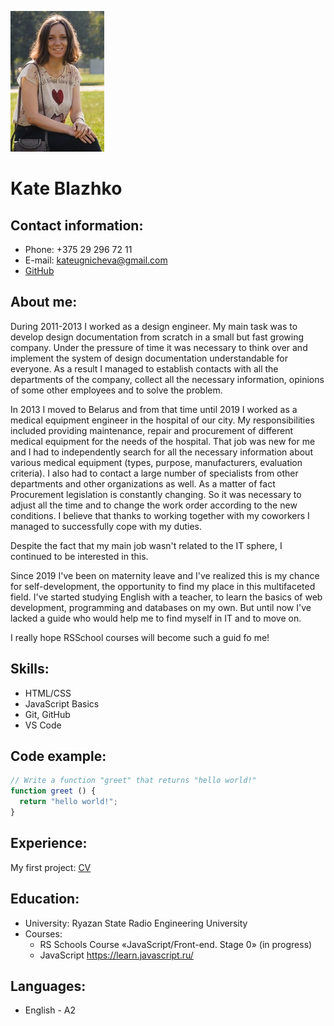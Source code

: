![MyPhoto](assets/img/myPhoto.jpg)
# **Kate Blazhko**

## Contact information:
* Phone: +375 29 296 72 11
* E-mail: kateugnicheva@gmail.com
* [GitHub](https://github.com/KateBlazhko)

## About me:

During 2011-2013 I worked as a design engineer. My main task was to develop design documentation from scratch in a small but fast growing company. Under the pressure of time it was necessary to think over and implement the system of design documentation understandable for everyone. As a result I managed to establish contacts with all the departments of the company, collect all the necessary information, opinions of some other employees and to solve the problem.

In 2013 I moved to Belarus and from that time until 2019 I worked as a medical equipment engineer in the hospital of our city. My responsibilities included providing maintenance, repair and procurement of different medical equipment for the needs of the hospital. That job was new for me and I had to independently search for all the necessary information about various medical equipment (types, purpose, manufacturers, evaluation criteria). I also had to contact a large number of specialists from other departments and other organizations as well. As a matter of fact Procurement legislation is constantly changing. So it was necessary to adjust all the time and to change the work order according to the new conditions. I believe that thanks to working together with my coworkers I managed to successfully cope with my duties.

Despite the fact that my main job wasn't related to the IT sphere, I continued to be interested in this.

Since 2019 I've been on maternity leave and I've realized this is my chance for self-development, the opportunity to find my place in this multifaceted field. I've started studying English with a teacher, to learn the basics of web development, programming and databases on my own. But until now I've lacked a guide who would help me to find myself in IT and to move on.

 I really hope RSSchool courses will become such a guid fo me!

## Skills:
* HTML/CSS
* JavaScript Basics
* Git, GitHub
* VS Code

## Code example:
```javascript
// Write a function "greet" that returns "hello world!"
function greet () {
  return "hello world!";
}
```

## Experience:
My first project: [CV](https://KateBlazhko.github.io/rsschool-cv/cv)

## Education:
* University: Ryazan State Radio Engineering University
* Courses:
  * RS Schools Course «JavaScript/Front-end. Stage 0» (in progress)
  * JavaScript https://learn.javascript.ru/

## Languages:
* English - A2

